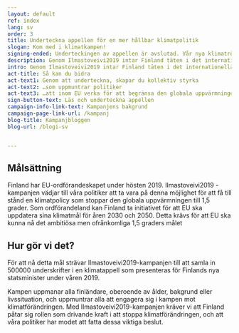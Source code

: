 ```yaml
---
layout: default
ref: index
lang: sv
order: 3
title: Underteckna appellen för en mer hållbar klimatpolitik
slogan: Kom med i klimatkampen!
signing-ended: Underteckingen av appellen är avslutad. Vår nya klimatrörelse Climate Move hittar du här: climatemove.fi
description: Genom Ilmastoveivi2019 intar Finland täten i det internationella klimatarbetet. Klimatkampen är igång, Är du redo?
intro: Genom Ilmastoveivi2019 intar Finland täten i det internationella klimatarbetet. Klimatkampen är igång, Är du redo?
act-title: Så kan du bidra
act-text1: Genom att underteckna, skapar du kollektiv styrka
act-text2: …som uppmuntrar politiker
act-text3: …att inom EU verka för att begränsa den globala uppvärmningen till 1,5 grader.
sign-button-text: Läs och underteckna appellen
campaign-info-link-text: Kampanjens bakgrund
campaign-page-link-url: /kampanj
blog-title: Kampanjbloggen 
blog-url: /blogi-sv


---
```


## Målsättning

Finland har EU-ordförandeskapet under hösten 2019. Ilmastoveivi2019 -kampanjen vädjar till våra politiker att ta vara på denna möjlighet för att få till stånd en klimatpolicy som stoppar den globala uppvärmningen till 1,5 grader.  Som ordförandeland kan Finland ta initiativet för att EU ska uppdatera sina klimatmål för åren 2030 och 2050. Detta krävs för att EU ska kunna nå det ambitiösa men ofrånkomliga 1,5 graders målet 


## Hur gör vi det?

För att nå detta mål strävar Ilmastoveivi2019-kampanjen till att samla in 500000 underskrifter i en klimatappell som presenteras för Finlands nya statsminister under våren 2019. 

Kampen uppmanar alla finländare, oberoende av ålder, bakgrund eller livssituation, och uppmuntrar alla att engagera sig i kampen mot klimatförändringen.  Med Ilmastoveivi2019-kampanjen kräver vi att Finland påtar sig rollen som drivande kraft i att stoppa klimatförändringen, och att våra politiker har modet att fatta dessa viktiga beslut. 

